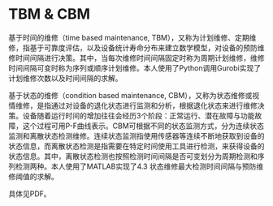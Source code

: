 # TBM & CBM
基于时间的维修（time based maintenance, TBM），又称为计划维修、定期维修，指基于可靠度评估，以及设备统计寿命分布来建立数学模型，对设备的预防维修时间间隔进行决策。其中，当每次维修时间间隔固定时称为周期计划维修，维修时间间隔可变时称为序列或顺序计划维修。本人使用了Python调用Gurobi实现了计划维修次数以及时间间隔的求解。

基于状态的维修（condition based maintenance, CBM），又称为状态维修或视情维修，是指通过对设备的退化状态进行监测和分析，根据退化状态来进行维修决策。设备随着运行时间的增加往往会经历3个阶段：正常运行、潜在故障与功能故障，这个过程可用P-F曲线表示。CBM可根据不同的状态监测方式，分为连续状态监测和离散状态检测维修。连续状态监测指使用传感器等连续不断地获取到设备的状态信息，而离散状态检测是指需要在特定时间使用工具进行检测，来获得设备的状态信息。其中，离散状态检测也按照检测时间间隔是否可变划分为周期检测和序列检测两种。本人使用了MATLAB实现了4.3 状态维修最大检测时间间隔与预防维修阈值的求解。

具体见PDF。
